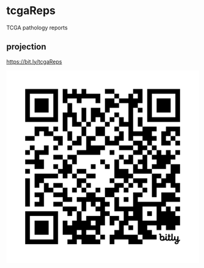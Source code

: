 # tcgaReps
TCGA pathology reports

## projection
https://bit.ly/tcgaReps

![](https://github.com/epiverse/cli/blob/main/bit.ly_tcgaReps.png)
